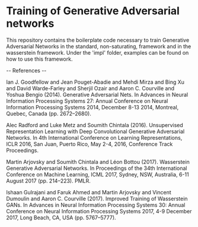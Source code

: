# Training of Generative Adversarial networks
This repository contains the boilerplate code necessary to train Generative Adversarial Networks in the standard, non-saturating, framework and in the wasserstein framework.
Under the 'impl' folder, examples can be found on how to use this framework.



-- References --

Ian J. Goodfellow and Jean Pouget-Abadie and Mehdi Mirza and Bing Xu and David Warde-Farley and Sherjil Ozair and Aaron C. Courville and Yoshua Bengio (2014). Generative Adversarial Nets. In Advances in Neural Information Processing Systems 27: Annual Conference on Neural Information Processing Systems 2014, December 8-13 2014, Montreal, Quebec, Canada (pp. 2672–2680).

Alec Radford and Luke Metz and Soumith Chintala (2016). Unsupervised Representation Learning with Deep Convolutional Generative Adversarial Networks. In 4th International Conference on Learning Representations, ICLR 2016, San Juan, Puerto Rico, May 2-4, 2016, Conference Track Proceedings.

Martin Arjovsky and Soumith Chintala and Léon Bottou (2017). Wasserstein Generative Adversarial Networks. In Proceedings of the 34th International Conference on Machine Learning, ICML 2017, Sydney, NSW, Australia, 6-11 August 2017 (pp. 214–223). PMLR.

Ishaan Gulrajani and Faruk Ahmed and Martin Arjovsky and Vincent Dumoulin and Aaron C. Courville (2017). Improved Training of Wasserstein GANs. In Advances in Neural Information Processing Systems 30: Annual Conference on Neural Information Processing Systems 2017, 4-9 December 2017, Long Beach, CA, USA (pp. 5767–5777).

